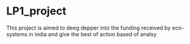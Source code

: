 # LP1_project
This project is aimed to deeg depper into the funding received by eco-systems in india and give the best of action based of analsy

